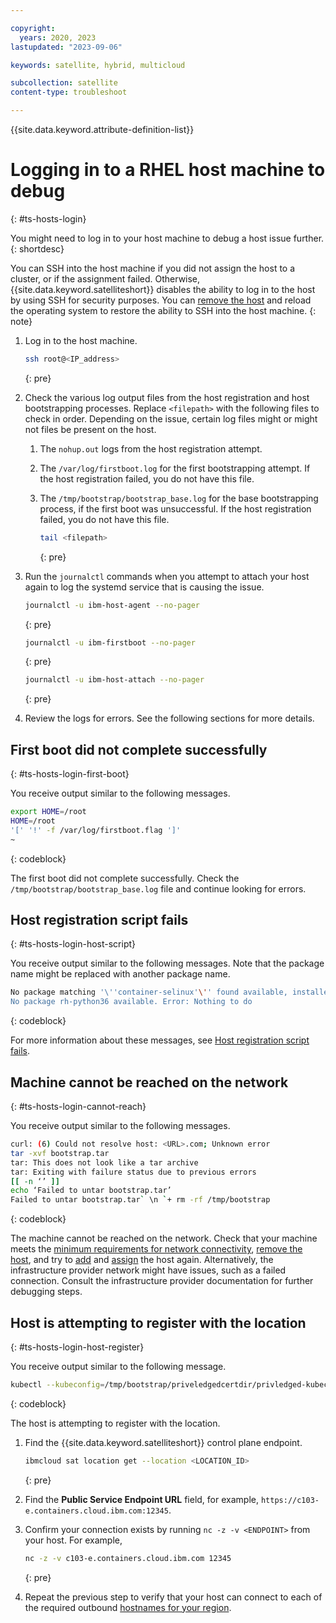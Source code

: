 ```yaml
---

copyright:
  years: 2020, 2023
lastupdated: "2023-09-06"

keywords: satellite, hybrid, multicloud

subcollection: satellite
content-type: troubleshoot

---
```


{{site.data.keyword.attribute-definition-list}}

# Logging in to a RHEL host machine to debug
{: #ts-hosts-login}

You might need to log in to your host machine to debug a host issue further.
{: shortdesc}

You can SSH into the host machine if you did not assign the host to a cluster, or if the assignment failed. Otherwise, {{site.data.keyword.satelliteshort}} disables the ability to log in to the host by using SSH for security purposes. You can [remove the host](/docs/satellite?topic=satellite-host-remove) and reload the operating system to restore the ability to SSH into the host machine.
{: note}

1. Log in to the host machine.
    ```sh
    ssh root@<IP_address>
    ```
    {: pre}

2. Check the various log output files from the host registration and host bootstrapping processes. Replace `<filepath>` with the following files to check in order. Depending on the issue, certain log files might or might not files be present on the host.

    1. The `nohup.out` logs from the host registration attempt.
    2. The `/var/log/firstboot.log` for the first bootstrapping attempt. If the host registration failed, you do not have this file.
    3. The `/tmp/bootstrap/bootstrap_base.log` for the base bootstrapping process, if the first boot was unsuccessful. If the host registration failed, you do not have this file.
    
        ```sh
        tail <filepath>
        ```
        {: pre}

3. Run the `journalctl` commands when you attempt to attach your host again to log the systemd service that is causing the issue.

    ```sh
    journalctl -u ibm-host-agent --no-pager
    ```
    {: pre}
    
    ```sh
    journalctl -u ibm-firstboot --no-pager
    ```
    {: pre}
    
    ```sh
    journalctl -u ibm-host-attach --no-pager
    ```
    {: pre}
   
    
4. Review the logs for errors. See the following sections for more details.


## First boot did not complete successfully
{: #ts-hosts-login-first-boot}

You receive output similar to the following messages.

```sh
export HOME=/root
HOME=/root
'[' '!' -f /var/log/firstboot.flag ']'
~
```
{: codeblock}

The first boot did not complete successfully. Check the `/tmp/bootstrap/bootstrap_base.log` file and continue looking for errors.

## Host registration script fails
{: #ts-hosts-login-host-script}

You receive output similar to the following messages. Note that the package name might be replaced with another package name.

```sh
No package matching '\''container-selinux'\'' found available, installed or updated
No package rh-python36 available. Error: Nothing to do
```
{: codeblock}

For more information about these messages, see [Host registration script fails](/docs/satellite?topic=satellite-host-registration-script-fails).

## Machine cannot be reached on the network
{: #ts-hosts-login-cannot-reach}

You receive output similar to the following messages.

```sh
curl: (6) Could not resolve host: <URL>.com; Unknown error
tar -xvf bootstrap.tar
tar: This does not look like a tar archive
tar: Exiting with failure status due to previous errors
[[ -n ‘’ ]]
echo ‘Failed to untar bootstrap.tar’
Failed to untar bootstrap.tar` \n `+ rm -rf /tmp/bootstrap
```
{: codeblock}

The machine cannot be reached on the network. Check that your machine meets the [minimum requirements for network connectivity](/docs/satellite?topic=satellite-host-reqs), [remove the host](/docs/satellite?topic=satellite-host-remove), and try to [add](/docs/satellite?topic=satellite-attach-hosts) and [assign](/docs/satellite?topic=satellite-assigning-hosts) the host again. Alternatively, the infrastructure provider network might have issues, such as a failed connection. Consult the infrastructure provider documentation for further debugging steps.

## Host is attempting to register with the location
{: #ts-hosts-login-host-register}

You receive output similar to the following message.

```sh
kubectl --kubeconfig=/tmp/bootstrap/priveledgedcertdir/privledged-kubeconfig
```
{: codeblock}

The host is attempting to register with the location.

1. Find the {{site.data.keyword.satelliteshort}} control plane endpoint.

    ```sh
    ibmcloud sat location get --location <LOCATION_ID>
    ```
    {: pre}
    
2. Find the **Public Service Endpoint URL** field, for example, `https://c103-e.containers.cloud.ibm.com:12345`.
3. Confirm your connection exists by running `nc -z -v <ENDPOINT>` from your host. For example,
    
    ```sh
    nc -z -v c103-e.containers.cloud.ibm.com 12345
    ```
    {: pre}
    
4. Repeat the previous step to verify that your host can connect to each of the required outbound [hostnames for your region](/docs/satellite?topic=satellite-reqs-host-network-outbound).


